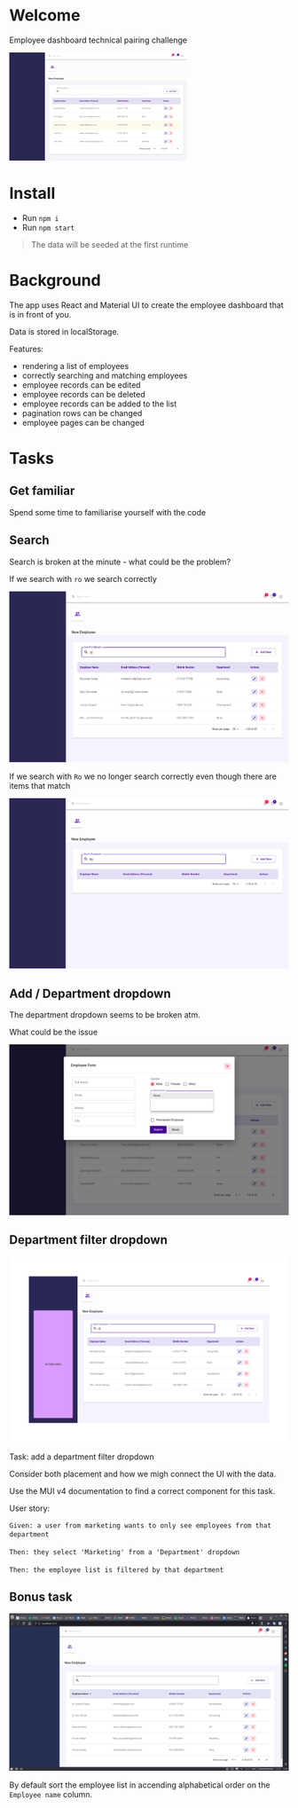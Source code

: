 # Welcome

Employee dashboard technical pairing challenge

![](docs/media/gifs/employee-dashboard-demo.gif)


# Install 

* Run `npm i`
* Run `npm start`

> The data will be seeded at the first runtime

# Background 

The app uses React and Material UI to create the employee dashboard that is in front of you. 

Data is stored in localStorage.

Features: 
* rendering a list of employees
* correctly searching and matching employees
* employee records can be edited 
* employee records can be deleted
* employee records can be added to the list
* pagination rows can be changed
* employee pages can be changed

# Tasks

## Get familiar

Spend some time to familiarise yourself with the code

## Search

Search is broken at the minute - what could be the problem?

If we search with `ro` we search correctly

![](docs/media/search-issue-1.png)

If we search with `Ro` we no longer search correctly even though there are items that match

![](docs/media/search-issue-2.png)

## Add / Department dropdown

The department dropdown seems to be broken atm. 

What could be the issue

![](docs/media/departments-issue.png)

## Department filter dropdown

![](docs/media/where-filters-should-go.jpg)

Task: add a department filter dropdown

Consider both placement and how we migh connect the UI with the data.

Use the MUI v4 documentation to find a correct component for this task.

User story:

```
Given: a user from marketing wants to only see employees from that department

Then: they select 'Marketing' from a 'Department' dropdown

Then: the employee list is filtered by that department
```

## Bonus task

![](docs/media/bonus-task.png)

By default sort the employee list in accending alphabetical order on the `Employee name` column.